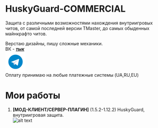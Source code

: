 # HuskyGuard-COMMERCIAL
Защита с различными возможностями нахождения внутриигровых читов, 
от самой последней версии TMaster, до самых обыденных майнкрафто читов.

Верстаю дизайны, пишу сложные механики. <br>
ВК - [***тык***](https://vk.com/dimakubikov228) <br>
<a href="https://t.me/cakeprogress"><img align="left" src="telegram-icon.png" alt="icon | Telegram" width="64px" heigth="64px"/></a>
<br/><br/><br/>

Оплату принимаю на любые платежные системы (UA,RU,EU) 

# Мои работы
1. __[МОД-КЛИЕНТ/CЕРВЕР-ПЛАГИН]__ (1.5.2-1.12.2) HuskyGuard, внутриигровая защита. <br>
![alt text](anticheat.png "HuskyGuard")
